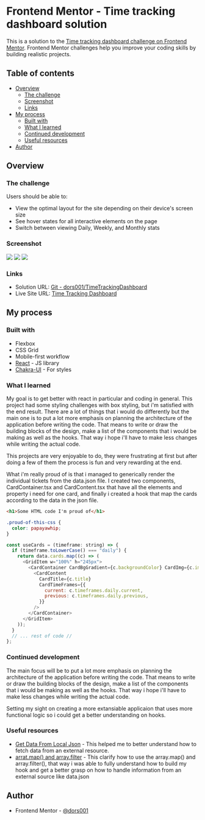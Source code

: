 # Frontend Mentor - Time tracking dashboard solution

This is a solution to the [Time tracking dashboard challenge on Frontend Mentor](https://www.frontendmentor.io/challenges/time-tracking-dashboard-UIQ7167Jw). Frontend Mentor challenges help you improve your coding skills by building realistic projects.

## Table of contents

- [Overview](#overview)
  - [The challenge](#the-challenge)
  - [Screenshot](#screenshot)
  - [Links](#links)
- [My process](#my-process)
  - [Built with](#built-with)
  - [What I learned](#what-i-learned)
  - [Continued development](#continued-development)
  - [Useful resources](#useful-resources)
- [Author](#author)

## Overview

### The challenge

Users should be able to:

- View the optimal layout for the site depending on their device's screen size
- See hover states for all interactive elements on the page
- Switch between viewing Daily, Weekly, and Monthly stats

### Screenshot

![](<./screenshots/TTD-desktop(1440px).png>)
![](<./screenshots/TTD-desktop(1440px)-highlight.png>)
![](./screenshots/TTD-mobile.png)

### Links

- Solution URL: [Git - dors001/TimeTrackingDashboard](https://github.com/dors001/TimeTrackingDashboard/tree/main/Time%20Tracking%20Dashboard)
- Live Site URL: [Time Tracking Dashboard](https://time-tracking-dashboard-ashen-iota.vercel.app/)

## My process

### Built with

- Flexbox
- CSS Grid
- Mobile-first workflow
- [React](https://reactjs.org/) - JS library
- [Chakra-UI](https://chakra-ui.com/) - For styles

### What I learned

My goal is to get better with react in particular and coding in general.
This project had some styling challenges with box styling, but i'm satisfied with the end result.
There are a lot of things that i would do differently but the main one is to put a lot more emphasis on planning the architecture of the application before writing the code. That means to write or draw the building blocks of the design, make a list of the components that i would be making as well as the hooks.
That way i hope i'll have to make less changes while writing the actual code.

This projects are very enjoyable to do, they were frustrating at first but after doing a few of them the process is fun and very rewarding at the end.

What i'm really proud of is that i managed to generically render the individual tickets from the data.json file. I created two components, CardContainer.tsx and CardContent.tsx that have all the elements and property i need for one card, and finally i created a hook that map the cards according to the data in the json file.

```html
<h1>Some HTML code I'm proud of</h1>
```

```css
.proud-of-this-css {
  color: papayawhip;
}
```

```js
const useCards = (timeframe: string) => {
  if (timeframe.toLowerCase() === "daily") {
    return data.cards.map((c) => (
      <GridItem w="100%" h="245px">
        <CardContainer CardBgGradient={c.backgroundColor} CardImg={c.image}>
          <CardContent
            CardTitle={c.title}
            CardTimeFrames={{
              current: c.timeframes.daily.current,
              previous: c.timeframes.daily.previous,
            }}
          />
        </CardContainer>
      </GridItem>
    ));
  }
  // ... rest of code //
};
```

### Continued development

The main focus will be to put a lot more emphasis on planning the architecture of the application before writing the code. That means to write or draw the building blocks of the design, make a list of the components that i would be making as well as the hooks.
That way i hope i'll have to make less changes while writing the actual code.

Setting my sight on creating a more extansiable applicaion that uses more functional logic so i could get a better understanding on hooks.

### Useful resources

- [Get Data From Local Json](https://marketsplash.com/tutorials/react-js/how-to-fetch-data-from-json-file-in-react-js/#:~:text=JSON%20files%20can%20be%20imported,as%20dynamic%20content%20using%20JSX.) - This helped me to better understand how to fetch data from an external resource.
- [arrat.map() and array.filter](https://www.guvi.in/blog/how-to-render-an-array-of-objects-in-react/#:~:text=The%20most%20popular%20way%20to,help%20with%20debugging%20and%20performance.) - This clarify how to use the array.map() and array.filter(), that way i was able to fully understand how to build my hook and get a better grasp on how to handle information from an external source like data.json

## Author

- Frontend Mentor - [@dors001](https://www.frontendmentor.io/profile/dors001)

